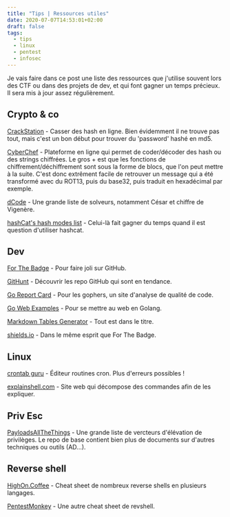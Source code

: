 ```yaml
---
title: "Tips | Ressources utiles"
date: 2020-07-07T14:53:01+02:00
draft: false
tags:
  - tips
  - linux
  - pentest
  - infosec
---
```


Je vais faire dans ce post une liste des ressources que j'utilise souvent lors des CTF ou dans des projets de dev, et qui font gagner un temps précieux. Il sera mis à jour assez régulièrement.

## Crypto & co
[CrackStation](https://crackstation.net/) - Casser des hash en ligne. Bien évidemment il ne trouve pas tout, mais c'est un bon début pour trouver du 'password' hashé en md5.

[CyberChef](https://gchq.github.io/CyberChef/) - Plateforme en ligne qui permet de coder/décoder des hash ou des strings chiffrées. Le gros + est que les fonctions de chiffrement/déchiffrement sont sous la forme de blocs, que l'on peut mettre à la suite. C'est donc extrêment facile de retrouver un message qui a été transformé avec du ROT13, puis du base32, puis traduit en hexadécimal par exemple.

[dCode](https://www.dcode.fr/) - Une grande liste de solveurs, notamment César et chiffre de Vigenère.

[hashCat's hash modes list](https://hashcat.net/wiki/doku.php?id=example_hashes) - Celui-là fait gagner du temps quand il est question d'utiliser hashcat.

## Dev
[For The Badge](https://forthebadge.com) - Pour faire joli sur GitHub.

[GitHunt](https://kamranahmed.info/githunt/) - Découvrir les repo GitHub qui sont en tendance.

[Go Report Card](https://goreportcard.com/) - Pour les gophers, un site d'analyse de qualité de code.

[Go Web Examples](https://gowebexamples.com/) - Pour se mettre au web en Golang.

[Markdown Tables Generator](https://www.tablesgenerator.com/markdown_tables) - Tout est dans le titre.

[shields.io](https://shields.io/) - Dans le même esprit que For The Badge.

## Linux
[crontab guru](https://crontab.guru/) - Éditeur routines cron. Plus d'erreurs possibles !

[explainshell.com](https://explainshell.com/) - Site web qui décompose des commandes afin de les expliquer.

## Priv Esc
[PayloadsAllTheThings](https://github.com/swisskyrepo/PayloadsAllTheThings/blob/master/Methodology%20and%20Resources/Linux%20-%20Privilege%20Escalation.md) - Une grande liste de vercteurs d'élévation de privilèges. Le repo de base contient bien plus de documents sur d'autres techniques ou outils (AD...).

## Reverse shell
[HighOn.Coffee](https://highon.coffee/blog/reverse-shell-cheat-sheet/) - Cheat sheet de nombreux reverse shells en plusieurs langages.

[PentestMonkey](http://pentestmonkey.net/cheat-sheet/shells/reverse-shell-cheat-sheet) - Une autre cheat sheet de revshell.
